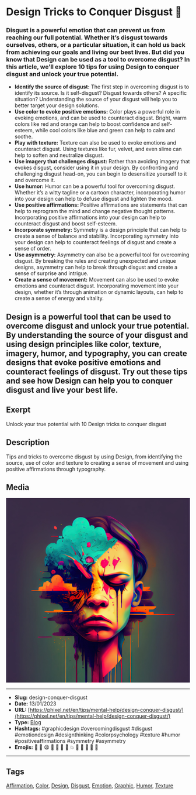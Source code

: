 # Design Tricks to Conquer Disgust 🤢
### Disgust is a powerful emotion that can prevent us from reaching our full potential. Whether it’s disgust towards ourselves, others, or a particular situation, it can hold us back from achieving our goals and living our best lives. But did you know that Design can be used as a tool to overcome disgust? In this article, we’ll explore 10 tips for using Design to conquer disgust and unlock your true potential.

- **Identify the source of disgust:** The first step in overcoming disgust is to identify its source. Is it self-disgust? Disgust towards others? A specific situation? Understanding the source of your disgust will help you to better target your design solutions.
- **Use color to evoke positive emotions:** Color plays a powerful role in evoking emotions, and can be used to counteract disgust. Bright, warm colors like red and orange can help to boost confidence and self-esteem, while cool colors like blue and green can help to calm and soothe.
- **Play with texture:** Texture can also be used to evoke emotions and counteract disgust. Using textures like fur, velvet, and even slime can help to soften and neutralize disgust.
- **Use imagery that challenges disgust:** Rather than avoiding imagery that evokes disgust, consider using it in your design. By confronting and challenging disgust head-on, you can begin to desensitize yourself to it and overcome it.
- **Use humor:** Humor can be a powerful tool for overcoming disgust. Whether it’s a witty tagline or a cartoon character, incorporating humor into your design can help to defuse disgust and lighten the mood.
- **Use positive affirmations:** Positive affirmations are statements that can help to reprogram the mind and change negative thought patterns. Incorporating positive affirmations into your design can help to counteract disgust and boost self-esteem.
- **Incorporate symmetry:** Symmetry is a design principle that can help to create a sense of balance and stability. Incorporating symmetry into your design can help to counteract feelings of disgust and create a sense of order.
- **Use asymmetry:** Asymmetry can also be a powerful tool for overcoming disgust. By breaking the rules and creating unexpected and unique designs, asymmetry can help to break through disgust and create a sense of surprise and intrigue.
- **Create a sense of movement:** Movement can also be used to evoke emotions and counteract disgust. Incorporating movement into your design, whether it’s through animation or dynamic layouts, can help to create a sense of energy and vitality.

Design is a powerful tool that can be used to overcome disgust and unlock your true potential. By understanding the source of your disgust and using design principles like color, texture, imagery, humor, and typography, you can create designs that evoke positive emotions and counteract feelings of disgust. Try out these tips and see how Design can help you to conquer disgust and live your best life.
------------
## Exerpt
Unlock your true potential with 10 Design tricks to conquer disgust
## Description
Tips and tricks to overcome disgust by using Design, from identifying the source, use of color and texture to creating a sense of movement and using positive affirmations through typography.
## Media
<img src="media/26c54e15/design-help-disgust.jpg">

------------
- **Slug:** design-conquer-disgust
- **Date:** 13/01/2023
- **URL:** [https://phixel.net/en/tips/mental-help/design-conquer-disgust/](https://phixel.net/en/tips/mental-help/design-conquer-disgust/)
- **Type:** [Blog](#blog)
- **Hashtags:** #graphicdesign #overcomingdisgust #disgust #emotiondesign #designthinking #colorpsychology #texture #humor #positiveaffirmations #symmetry #asymmetry
- **Emojis:** 🤢 🤮 😫 🎨 🙌 🏼 😬 💥 🌈 🌸 🐾 🤣 💭

------------
## Tags
[Affirmation](#Affirmation), [Color](#Color), [Design](#Design), [Disgust](#Disgust), [Emotion](#Emotion), [Graphic](#Graphic), [Humor](#Humor), [Texture](#Texture)
